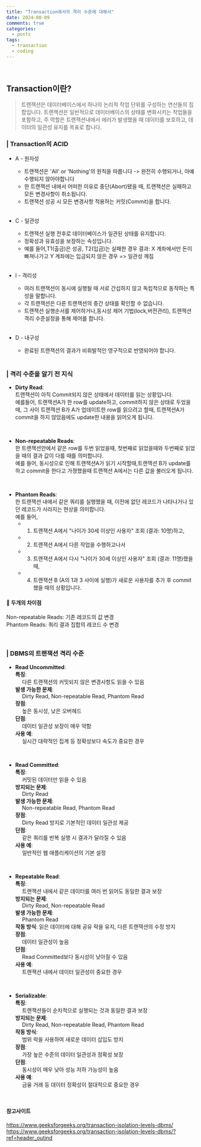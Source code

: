 ```yaml
---
title: "Transaction에서의 격리 수준에 대해서"
date: 2024-08-09
comments: true
categories:
  - posts
tags:
  - transaction
  - coding
---
```


<br>

## Transaction이란?
>트랜잭션은 데이터베이스에서 하나의 논리적 작업 단위를 구성하는 연산들의 집합입니다. 트랜잭션은 일반적으로 데이터베이스의 상태를 변화시키는 작업들을 포함하고, 주 역할은 트랜잭션내에서 에러가 발생했을 때 데이터를 보호하고, 데이터의 일관성 유지를 목표로 합니다.


### | Transaction의 ACID
- A - 원자성
  - 트랜잭션은 'All' or 'Nothing'의 원칙을 따릅니다 -> 완전히 수행되거나, 아예 수행되지 않아야합니다
  - 한 트랜잭션 내에서 어떠한 이유로 중단(Abort)됐을 때, 트랜잭션은 실패하고 모든 변경사항이 취소됩니다.
  - 트랜잭션 성공 시 모든 변경사항 적용하는 커밋(Commit)을 합니다.
  
  <br>
- C - 일관성
  - 트랜잭션 실행 전후로 데이터베이스가 일관된 상태를 유지합니다.
  - 정확성과 유효성을 보장하는 속성입니다.
  - 예를 들어,T1(출금)은 성공, T2(입금)는 실패한 경우
    결과: X 계좌에서만 돈이 빠져나가고 Y 계좌에는 입금되지 않은 경우 => 일관성 깨짐

  <br>
- I - 격리성
  - 여러 트랜잭션이 동시에 실행될 때 서로 간섭하지 않고 독립적으로 동작하는 특성을 말합니다.
  - 각 트랜잭션은 다른 트랜잭션의 중간 상태를 확인할 수 없습니다.
  - 트랜잭션 실행순서를 제어하거나,동시성 제어 기법(lock,버전관리), 트랜잭션 격리 수준설정을 통해 제어를 합니다.
  
  <br>
- D - 내구성
  - 완료된 트랜잭션의 결과가 비휘발적인 영구적으로 반영되어야 합니다.
  
  <br>

### | 격리 수준을 알기 전 지식
- **Dirty Read**:
<br> 트랜잭션이 아직 Commit되지 않은 상태에서 데이터를 읽는 상황입니다. 
<br> 예를들어, 트랜잭션A가 한 row를 update하고, commit하지 않은 상태로 두었을때, 그 사이 트랜잭션 B가 A가 업데이트한 row를 읽으려고 할때, 트랜잭션A가 commit을 하지 않았음에도 update한 내용을 읽어오게 됩니다.

<br>

- **Non-repeatable Reads**:
<br> 한 트랜잭션안에서 같은 row를 두번 읽었을때, 첫번째로 읽었을때와 두번째로 읽었을 때의 결과 값이 다를 때를 의미합니다. 
<br>예를 들어, 동시성으로 인해 트랜잭션A가 읽기 시작할때,트랜잭션 B가 update를 하고 commit을 한다고 가졍했을때 트랜잭션 A에서는 다른 값을 불러오게 됩니다.

<br>

- **Phantom Reads**:
  <br> 한 트랜잭션 내에서 같은 쿼리를 실행했을 때, 이전에 없던 레코드가 나타나거나 있던 레코드가 사라지는 현상을 의미합니다.
<br> 예를 들어, 
  - 1. 트랜잭션 A에서 "나이가 30세 이상인 사용자" 조회 (결과: 10명)하고, 
  - 2. 트랜잭션 A에서 다른 작업을 수행하고나서
  - 3. 트랜잭션 A에서 다시 "나이가 30세 이상인 사용자" 조회 (결과: 11명)했을때,
  - 4. 트랜잭션 B (A의 1과 3 사이에 실행)가 새로운 사용자를 추가 후 commit 했을 때의 상황입니다.

#### 📌 두개의 차이점
Non-repeatable Reads: 기존 레코드의 값 변경<br>
Phantom Reads: 쿼리 결과 집합의 레코드 수 변경

<br>

### | DBMS의 트랜잭션 격리 수준 
- **Read Uncommitted**:
  <br>**특징**:<br>&emsp; 다른 트랜잭션의 커밋되지 않은 변경사항도 읽을 수 있음<br>
  **발생 가능한 문제**:<br>&emsp; Dirty Read, Non-repeatable Read, Phantom Read<br>
  **장점**:<br>&emsp; 높은 동시성, 낮은 오버헤드<br>
  **단점**:<br>&emsp; 데이터 일관성 보장이 매우 약함<br>
  **사용 예**:<br>&emsp; 실시간 대략적인 집계 등 정확성보다 속도가 중요한 경우

<br>

- **Read Committed**:
  <br>**특징**:<br>&emsp; 커밋된 데이터만 읽을 수 있음<br>
  **방지되는 문제**:<br>&emsp; Dirty Read<br>
  **발생 가능한 문제**:<br>&emsp; Non-repeatable Read, Phantom Read<br>
  **장점**:<br>&emsp; Dirty Read 방지로 기본적인 데이터 일관성 제공<br>
  **단점**:<br>&emsp; 같은 쿼리를 반복 실행 시 결과가 달라질 수 있음<br>
  **사용 예**:<br>&emsp; 일반적인 웹 애플리케이션의 기본 설정

<br>

- **Repeatable Read**:
  <br> **특징**:<br>&emsp; 트랜잭션 내에서 같은 데이터를 여러 번 읽어도 동일한 결과 보장<br>
  **방지되는 문제**:<br>&emsp; Dirty Read, Non-repeatable Read<br>
  **발생 가능한 문제**:<br>&emsp; Phantom Read<br>
  **작동 방식**: 읽은 데이터에 대해 공유 락을 유지, 다른 트랜잭션의 수정 방지<br>
  **장점**:<br>&emsp; 데이터 일관성이 높음<br>
  **단점**:<br>&emsp; Read Committed보다 동시성이 낮아질 수 있음<br>
  **사용 예**:<br>&emsp; 트랜잭션 내에서 데이터 일관성이 중요한 경우



<br>

- **Serializable**:
  <br> **특징**:<br>&emsp; 트랜잭션들이 순차적으로 실행되는 것과 동일한 결과 보장 <br>
  **방지되는 문제**:<br>&emsp; Dirty Read, Non-repeatable Read, Phantom Read <br>
  **작동 방식**:<br>&emsp; 범위 락을 사용하여 새로운 데이터 삽입도 방지 <br>
  **장점**:<br>&emsp; 가장 높은 수준의 데이터 일관성과 정확성 보장 <br>
  **단점**:<br>&emsp; 동시성이 매우 낮아 성능 저하 가능성이 높음 <br>
  **사용 예**:<br>&emsp; 금융 거래 등 데이터 정확성이 절대적으로 중요한 경우


  <br>

#### 참고사이트

https://www.geeksforgeeks.org/transaction-isolation-levels-dbms/ <br>
https://www.geeksforgeeks.org/transaction-isolation-levels-dbms/?ref=header_outind